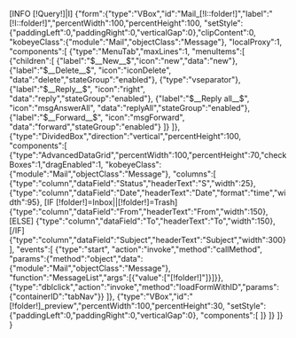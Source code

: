 [INFO [!Query!]|I]
{"form":{"type":"VBox","id":"Mail_[!I::folder!]","label":"[!I::folder!]","percentWidth":100,"percentHeight":100,
"setStyle":{"paddingLeft":0,"paddingRight":0,"verticalGap":0},"clipContent":0,
"kobeyeClass":{"module":"Mail","objectClass":"Message"},
"localProxy":1,
"components":[
	{"type":"MenuTab","maxLines":1,
	"menuItems":[
		{"children":[
			{"label":"$__New__$","icon":"new","data":"new"},
			{"label":"$__Delete__$", "icon":"iconDelete", "data":"delete","stateGroup":"enabled"},
			{"type":"vseparator"},
			{"label":"$__Reply__$", "icon":"right", "data":"reply","stateGroup":"enabled"},
			{"label":"$__Reply all__$", "icon":"msgAnswerAll", "data":"replyAll","stateGroup":"enabled"},
			{"label":"$__Forward__$", "icon":"msgForward", "data":"forward","stateGroup":"enabled"}
		]}
	]},
	{"type":"DividedBox","direction":"vertical","percentHeight":100,
	"components":[
		{"type":"AdvancedDataGrid","percentWidth":100,"percentHeight":70,"checkBoxes":1,"dragEnabled":1,
		"kobeyeClass":{"module":"Mail","objectClass":"Message"},
		"columns":[
			{"type":"column","dataField":"Status","headerText":"S","width":25},
			{"type":"column","dataField":"Date","headerText":"Date","format":"time","width":95},
			[IF [!folder!]=Inbox||[!folder!]=Trash]
				{"type":"column","dataField":"From","headerText":"From","width":150},
			[ELSE]
				{"type":"column","dataField":"To","headerText":"To","width":150},
			[/IF]
			{"type":"column","dataField":"Subject","headerText":"Subject","width":300}
		],
		"events":[
			{"type":"start", "action":"invoke","method":"callMethod",
			"params":{"method":"object","data":{"module":"Mail","objectClass":"Message"},
			"function":"MessageList","args":[{"value":["[!folder!]"]}]}},
			{"type":"dblclick","action":"invoke","method":"loadFormWithID","params":{"containerID":"tabNav"}}
		]},
		{"type":"VBox","id":"[!folder!]_preview","percentWidth":100,"percentHeight":30,
		"setStyle":{"paddingLeft":0,"paddingRight":0,"verticalGap":0},
		"components":[
		]}
	]}
]}
}

